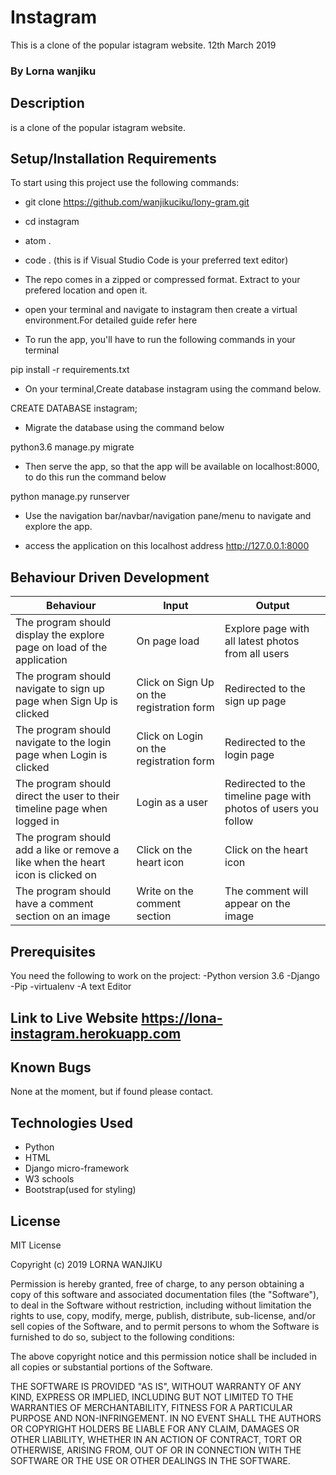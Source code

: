 # Instagram
This is a clone of the popular istagram website. 12th March 2019
### By Lorna wanjiku

## Description
is a clone of the popular istagram website.

## Setup/Installation Requirements
To start using this project use the following commands:

* git clone https://github.com/wanjikuciku/lony-gram.git
* cd instagram
* atom .
* code . (this is if Visual Studio Code is your preferred text editor)

* The repo comes in a zipped or compressed format. Extract to your prefered location and open it.

* open your terminal and navigate to instagram then create a virtual environment.For detailed guide refer here

* To run the app, you'll have to run the following commands in your terminal

pip install -r requirements.txt

* On your terminal,Create database instagram using the command below.

CREATE DATABASE instagram;

* Migrate the database using the command below

python3.6 manage.py migrate

* Then serve the app, so that the app will be available on localhost:8000, to do this run the command below

python manage.py runserver

* Use the navigation bar/navbar/navigation pane/menu to navigate and explore the app.

* access the application on this localhost address http://127.0.0.1:8000

## Behaviour Driven Development
|  Behaviour |  Input  |  Output |
|------------|---------|---------|
| The program should display the explore page on load of the application | On page load | Explore page with all latest photos from all users |
| The program should navigate to sign up page when Sign Up is clicked  | Click on Sign Up on the registration form | Redirected to the sign up page |
|The program should navigate to the login page when Login is clicked | Click on Login on the registration form |Redirected to the login page |
|The program should direct the user to their timeline page when logged in | Login as a user | Redirected to the timeline page with photos of users you follow |
|The program should add a like or remove a like when the heart icon is clicked on | Click on the heart icon | Click on the heart icon | A like is added if it wasn't added before else it is removed |
|The program should have a comment section on an image | Write on the comment section | The comment will appear on the image| 

## Prerequisites
You need the following to work on the project: -Python version 3.6 -Django -Pip -virtualenv -A text Editor

## Link to Live Website https://lona-instagram.herokuapp.com

## Known Bugs
None at the moment, but if found please contact.

## Technologies Used
* Python
* HTML
* Django micro-framework
* W3 schools
* Bootstrap(used for styling)

## License
MIT License

Copyright (c) 2019 LORNA WANJIKU

Permission is hereby granted, free of charge, to any person obtaining a copy of this software and associated documentation files (the "Software"), to deal in the Software without restriction, including without limitation the rights to use, copy, modify, merge, publish, distribute, sub-license, and/or sell copies of the Software, and to permit persons to whom the Software is furnished to do so, subject to the following conditions:

The above copyright notice and this permission notice shall be included in all copies or substantial portions of the Software.

THE SOFTWARE IS PROVIDED "AS IS", WITHOUT WARRANTY OF ANY KIND, EXPRESS OR IMPLIED, INCLUDING BUT NOT LIMITED TO THE WARRANTIES OF MERCHANTABILITY, FITNESS FOR A PARTICULAR PURPOSE AND NON-INFRINGEMENT. IN NO EVENT SHALL THE AUTHORS OR COPYRIGHT HOLDERS BE LIABLE FOR ANY CLAIM, DAMAGES OR OTHER LIABILITY, WHETHER IN AN ACTION OF CONTRACT, TORT OR OTHERWISE, ARISING FROM, OUT OF OR IN CONNECTION WITH THE SOFTWARE OR THE USE OR OTHER DEALINGS IN THE SOFTWARE.
